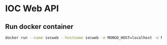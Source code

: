 # IOC Web API
## Run docker container
```bash
docker run --name iocweb --hostname iocweb -e MONGO_HOST=localhost -e MONGO_PORT=27017 -p 8080:8080 -d dmeyerdave/iocweb

